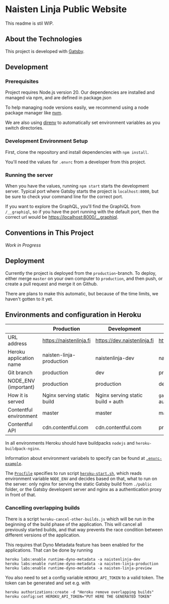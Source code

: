 # Naisten Linja Public Website

This readme is stil WIP.

## About the Technologies

This project is developed with [Gatsby](https://gatsbyjs.com).

## Development

### Prerequisites

Project requires Node.js version 20. Our dependencies are installed and managed via npm, and are defined in package.json

To help managing node versions easily, we recommend using a node package manager like [nvm](https://github.com/nvm-sh/nvm).

We are also using [direnv](https://direnv.net/) to automatically set environment variables as you switch directories.

### Development Environment Setup

First, clone the repository and install dependencies with `npm install`.

You'll need the values for `.envrc` from a developer from this project.

### Running the server

When you have the values, running `npm start` starts the development server. Typical port where Gatsby starts the project is `localhost:8000`, but be sure to check your command line for the correct port.

If you want to explore the GraphQL, you'll find the GraphiQL from `/__graphiql`, so if you have the port running with the default port, then the correct url would be [https://localhost:8000/\_\_graphiql](https://localhost:8000/__graphiql).

## Conventions in This Project

_Work in Progress_

## Deployment

Currently the project is deployed from the `production`-branch. To deploy, either merge `master` on your own computer to `production`, and then push, or create a pull request and merge it on Github.

There are plans to make this automatic, but because of the time limits, we haven't gotten to it yet.

## Environments and configuration in Heroku

|                         | Production                 | Development                       | Preview                           |
| ----------------------- | -------------------------- | --------------------------------- | --------------------------------- |
| URL address             | https://naistenlinja.fi    | https://dev.naistenlinja.fi       | https://preview.naistenlinja.fi   |
| Heroku application name | naisten-linja-production   | naistenlinja-dev                  | naisten-linja-preview             |
| Git branch              | production                 | dev                               | production                        |
| NODE_ENV (important)    | production                 | production                        | development                       |
| How it is served        | Nginx serving static build | Nginx serving static build + auth | `gatsby develop` + Nginx for auth |
| Contentful environment  | master                     | master                            | master                            |
| Contentful API          | cdn.contentful.com         | cdn.contentful.com                | preview.contentful.com            |

In all environments Heroku should have buildpacks `nodejs` and `heroku-buildpack-nginx`.

Information about environment variabels to specify can be found at [`.envrc-example`](./.envrc-example).

The [`Procfile`](./Procfile) specifies to run script [`heroku-start.sh`](./heroku-start.sh), which reads environment variable `NODE_ENV`
and decides based on that, what to run on the server: only nginx for serving the static Gatsby build from `./public` folder, or the
Gatsby developent server and nginx as a authentication proxy in front of that.

### Cancelling overlapping builds

There is a script `heroku-cancel-other-builds.js` which will be run in the beginning of the build phase of the application. This will cancel all previously started builds, and that way prevents the race condition between different versions of the application.

This requires that Dyno Metadata feature has been enabled for the applications. That can be done by running

```shell
heroku labs:enable runtime-dyno-metadata -a naistenlinja-dev
heroku labs:enable runtime-dyno-metadata -a naisten-linja-production
heroku labs:enable runtime-dyno-metadata -a naisten-linja-preview
```

You also need to set a config variable `HEROKU_API_TOKEN` to a valid token. The token can be generated and set e.g. with

```shell
heroku authorizations:create -d "Heroku remove overlapping builds"
heroku config:set HEROKU_API_TOKEN="PUT HERE THE GENERATED TOKEN"
```
